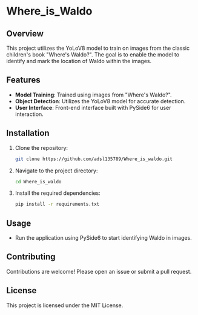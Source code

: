 # Where_is_Waldo

## Overview
This project utilizes the YoLoV8 model to train on images from the classic children's book "Where's Waldo?". The goal is to enable the model to identify and mark the location of Waldo within the images.

## Features
- **Model Training**: Trained using images from "Where's Waldo?".
- **Object Detection**: Utilizes the YoLoV8 model for accurate detection.
- **User Interface**: Front-end interface built with PySide6 for user interaction.

## Installation
1. Clone the repository:
   ```bash
   git clone https://github.com/adsl135789/Where_is_waldo.git
   ```
2. Navigate to the project directory:
   ```bash
   cd Where_is_waldo
   ```
3. Install the required dependencies:
   ```bash
   pip install -r requirements.txt
   ```

## Usage
- Run the application using PySide6 to start identifying Waldo in images.

## Contributing
Contributions are welcome! Please open an issue or submit a pull request.

## License
This project is licensed under the MIT License.
